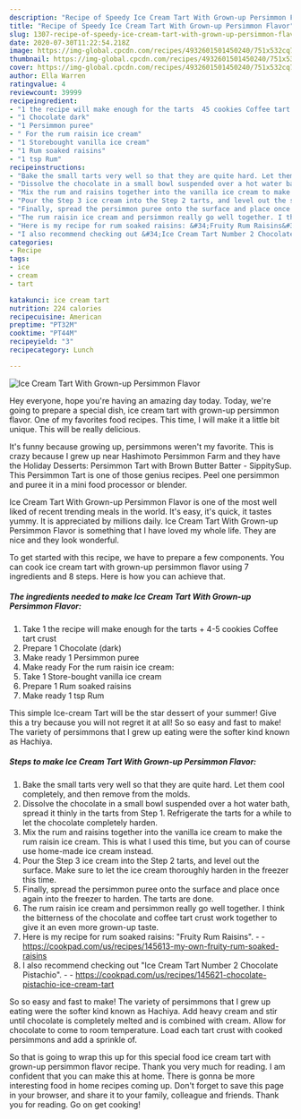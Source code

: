 ```yaml
---
description: "Recipe of Speedy Ice Cream Tart With Grown-up Persimmon Flavor"
title: "Recipe of Speedy Ice Cream Tart With Grown-up Persimmon Flavor"
slug: 1307-recipe-of-speedy-ice-cream-tart-with-grown-up-persimmon-flavor
date: 2020-07-30T11:22:54.218Z
image: https://img-global.cpcdn.com/recipes/4932601501450240/751x532cq70/ice-cream-tart-with-grown-up-persimmon-flavor-recipe-main-photo.jpg
thumbnail: https://img-global.cpcdn.com/recipes/4932601501450240/751x532cq70/ice-cream-tart-with-grown-up-persimmon-flavor-recipe-main-photo.jpg
cover: https://img-global.cpcdn.com/recipes/4932601501450240/751x532cq70/ice-cream-tart-with-grown-up-persimmon-flavor-recipe-main-photo.jpg
author: Ella Warren
ratingvalue: 4
reviewcount: 39999
recipeingredient:
- "1 the recipe will make enough for the tarts  45 cookies Coffee tart crust"
- "1 Chocolate dark"
- "1 Persimmon puree"
- " For the rum raisin ice cream"
- "1 Storebought vanilla ice cream"
- "1 Rum soaked raisins"
- "1 tsp Rum"
recipeinstructions:
- "Bake the small tarts very well so that they are quite hard. Let them cool completely, and then remove from the molds."
- "Dissolve the chocolate in a small bowl suspended over a hot water bath, spread it thinly in the tarts from Step 1. Refrigerate the tarts for a while to let the chocolate completely harden."
- "Mix the rum and raisins together into the vanilla ice cream to make the rum raisin ice cream. This is what I used this time, but you can of course use home-made ice cream instead."
- "Pour the Step 3 ice cream into the Step 2 tarts, and level out the surface. Make sure to let the ice cream thoroughly harden in the freezer this time."
- "Finally, spread the persimmon puree onto the surface and place once again into the freezer to harden. The tarts are done."
- "The rum raisin ice cream and persimmon really go well together. I think the bitterness of the chocolate and coffee tart crust work together to give it an even more grown-up taste."
- "Here is my recipe for rum soaked raisins: &#34;Fruity Rum Raisins&#34;.  https://cookpad.com/us/recipes/145613-my-own-fruity-rum-soaked-raisins"
- "I also recommend checking out &#34;Ice Cream Tart Number 2 Chocolate Pistachio&#34;.  https://cookpad.com/us/recipes/145621-chocolate-pistachio-ice-cream-tart"
categories:
- Recipe
tags:
- ice
- cream
- tart

katakunci: ice cream tart 
nutrition: 224 calories
recipecuisine: American
preptime: "PT32M"
cooktime: "PT44M"
recipeyield: "3"
recipecategory: Lunch

---
```



![Ice Cream Tart With Grown-up Persimmon Flavor](https://img-global.cpcdn.com/recipes/4932601501450240/751x532cq70/ice-cream-tart-with-grown-up-persimmon-flavor-recipe-main-photo.jpg)

Hey everyone, hope you're having an amazing day today. Today, we're going to prepare a special dish, ice cream tart with grown-up persimmon flavor. One of my favorites food recipes. This time, I will make it a little bit unique. This will be really delicious.

It&#39;s funny because growing up, persimmons weren&#39;t my favorite. This is crazy because I grew up near Hashimoto Persimmon Farm and they have the Holiday Desserts: Persimmon Tart with Brown Butter Batter - SippitySup. This Persimmon Tart is one of those genius recipes. Peel one persimmon and puree it in a mini food processor or blender.

Ice Cream Tart With Grown-up Persimmon Flavor is one of the most well liked of recent trending meals in the world. It's easy, it's quick, it tastes yummy. It is appreciated by millions daily. Ice Cream Tart With Grown-up Persimmon Flavor is something that I have loved my whole life. They are nice and they look wonderful.


To get started with this recipe, we have to prepare a few components. You can cook ice cream tart with grown-up persimmon flavor using 7 ingredients and 8 steps. Here is how you can achieve that.

<!--inarticleads1-->

##### The ingredients needed to make Ice Cream Tart With Grown-up Persimmon Flavor:

1. Take 1 the recipe will make enough for the tarts + 4-5 cookies Coffee tart crust
1. Prepare 1 Chocolate (dark)
1. Make ready 1 Persimmon puree
1. Make ready  For the rum raisin ice cream:
1. Take 1 Store-bought vanilla ice cream
1. Prepare 1 Rum soaked raisins
1. Make ready 1 tsp Rum


This simple Ice-cream Tart will be the star dessert of your summer! Give this a try because you will not regret it at all! So so easy and fast to make! The variety of persimmons that I grew up eating were the softer kind known as Hachiya. 

<!--inarticleads2-->

##### Steps to make Ice Cream Tart With Grown-up Persimmon Flavor:

1. Bake the small tarts very well so that they are quite hard. Let them cool completely, and then remove from the molds.
1. Dissolve the chocolate in a small bowl suspended over a hot water bath, spread it thinly in the tarts from Step 1. Refrigerate the tarts for a while to let the chocolate completely harden.
1. Mix the rum and raisins together into the vanilla ice cream to make the rum raisin ice cream. This is what I used this time, but you can of course use home-made ice cream instead.
1. Pour the Step 3 ice cream into the Step 2 tarts, and level out the surface. Make sure to let the ice cream thoroughly harden in the freezer this time.
1. Finally, spread the persimmon puree onto the surface and place once again into the freezer to harden. The tarts are done.
1. The rum raisin ice cream and persimmon really go well together. I think the bitterness of the chocolate and coffee tart crust work together to give it an even more grown-up taste.
1. Here is my recipe for rum soaked raisins: &#34;Fruity Rum Raisins&#34;. -  - https://cookpad.com/us/recipes/145613-my-own-fruity-rum-soaked-raisins
1. I also recommend checking out &#34;Ice Cream Tart Number 2 Chocolate Pistachio&#34;. -  - https://cookpad.com/us/recipes/145621-chocolate-pistachio-ice-cream-tart


So so easy and fast to make! The variety of persimmons that I grew up eating were the softer kind known as Hachiya. Add heavy cream and stir until chocolate is completely melted and is combined with cream. Allow for chocolate to come to room temperature. Load each tart crust with cooked persimmons and add a sprinkle of. 

So that is going to wrap this up for this special food ice cream tart with grown-up persimmon flavor recipe. Thank you very much for reading. I am confident that you can make this at home. There is gonna be more interesting food in home recipes coming up. Don't forget to save this page in your browser, and share it to your family, colleague and friends. Thank you for reading. Go on get cooking!
